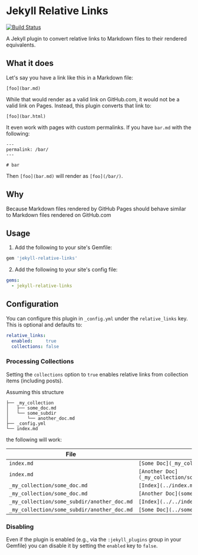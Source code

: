 # Jekyll Relative Links

[![Build Status](https://travis-ci.org/benbalter/jekyll-relative-links.svg?branch=master)](https://travis-ci.org/benbalter/jekyll-relative-links)

A Jekyll plugin to convert relative links to Markdown files to their rendered equivalents.

## What it does

Let's say you have a link like this in a Markdown file:

```
[foo](bar.md)
```

While that would render as a valid link on GitHub.com, it would not be a valid link on Pages. Instead, this plugin converts that link to:

```
[foo](bar.html)
```

It even work with pages with custom permalinks. If you have `bar.md` with the following:

```
---
permalink: /bar/
---

# bar
```

Then `[foo](bar.md)` will render as `[foo](/bar/)`.

## Why

Because Markdown files rendered by GitHub Pages should behave similar to Markdown files rendered on GitHub.com

## Usage

1. Add the following to your site's Gemfile:

  ```ruby
  gem 'jekyll-relative-links'
  ```

2. Add the following to your site's config file:

  ```yml
  gems:
    - jekyll-relative-links
  ```

## Configuration

You can configure this plugin in `_config.yml` under the `relative_links` key. This is optional and defaults to:

```yml
relative_links:
  enabled:     true
  collections: false
```

### Processing Collections

Setting the `collections` option to `true` enables relative links from collection items (including posts).

Assuming this structure

~~~
├── _my_collection
│   ├── some_doc.md
│   └── some_subdir
│       └── another_doc.md
├── _config.yml
└── index.md
~~~

the following will work:

File | Link
-|-
`index.md` | `[Some Doc](_my_collection/some_doc.md)`
`index.md` | `[Another Doc](_my_collection/some_subdir/another_doc.md)`
`_my_collection/some_doc.md` | `[Index](../index.md)`
`_my_collection/some_doc.md` | `[Another Doc](some_subdir/another_doc.md)`
`_my_collection/some_subdir/another_doc.md` | `[Index](../../index.md)`
`_my_collection/some_subdir/another_doc.md` | `[Some Doc](../some_doc.md)`


### Disabling

Even if the plugin is enabled (e.g., via the `:jekyll_plugins` group in your Gemfile) you can disable it by setting the `enabled` key to `false`.
